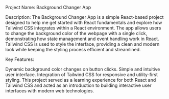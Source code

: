 Project Name: Background Changer App

Description: The Background Changer App is a simple React-based project designed to help me get started with React fundamentals and explore how Tailwind CSS integrates within a React environment. The app allows users to change the background color of the webpage with a single click, demonstrating how state management and event handling work in React. Tailwind CSS is used to style the interface, providing a clean and modern look while keeping the styling process efficient and streamlined.

Key Features:

Dynamic background color changes on button clicks.
Simple and intuitive user interface.
Integration of Tailwind CSS for responsive and utility-first styling.
This project served as a learning experience for both React and Tailwind CSS and acted as an introduction to building interactive user interfaces with modern web technologies.